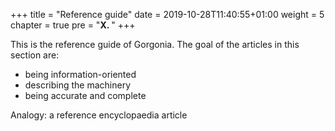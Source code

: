 +++
title = "Reference guide"
date = 2019-10-28T11:40:55+01:00
weight = 5
chapter = true
pre = "<b>X. </b>"
+++

This is the reference guide of Gorgonia. The goal of the articles in this section are:

* being information-oriented
* describing the machinery
* being accurate and complete

Analogy: a reference encyclopaedia article

